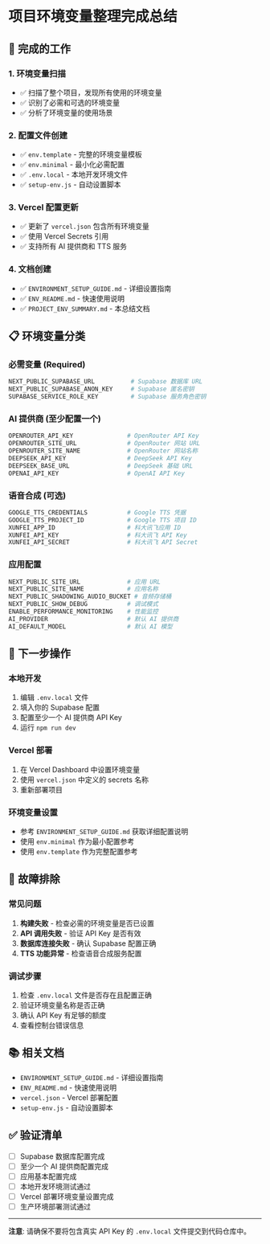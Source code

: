 # 项目环境变量整理完成总结

## 🎉 完成的工作

### 1. 环境变量扫描
- ✅ 扫描了整个项目，发现所有使用的环境变量
- ✅ 识别了必需和可选的环境变量
- ✅ 分析了环境变量的使用场景

### 2. 配置文件创建
- ✅ `env.template` - 完整的环境变量模板
- ✅ `env.minimal` - 最小化必需配置
- ✅ `.env.local` - 本地开发环境文件
- ✅ `setup-env.js` - 自动设置脚本

### 3. Vercel 配置更新
- ✅ 更新了 `vercel.json` 包含所有环境变量
- ✅ 使用 Vercel Secrets 引用
- ✅ 支持所有 AI 提供商和 TTS 服务

### 4. 文档创建
- ✅ `ENVIRONMENT_SETUP_GUIDE.md` - 详细设置指南
- ✅ `ENV_README.md` - 快速使用说明
- ✅ `PROJECT_ENV_SUMMARY.md` - 本总结文档

## 📋 环境变量分类

### 必需变量 (Required)
```bash
NEXT_PUBLIC_SUPABASE_URL          # Supabase 数据库 URL
NEXT_PUBLIC_SUPABASE_ANON_KEY     # Supabase 匿名密钥
SUPABASE_SERVICE_ROLE_KEY         # Supabase 服务角色密钥
```

### AI 提供商 (至少配置一个)
```bash
OPENROUTER_API_KEY               # OpenRouter API Key
OPENROUTER_SITE_URL              # OpenRouter 网站 URL
OPENROUTER_SITE_NAME             # OpenRouter 网站名称
DEEPSEEK_API_KEY                 # DeepSeek API Key
DEEPSEEK_BASE_URL                # DeepSeek 基础 URL
OPENAI_API_KEY                   # OpenAI API Key
```

### 语音合成 (可选)
```bash
GOOGLE_TTS_CREDENTIALS           # Google TTS 凭据
GOOGLE_TTS_PROJECT_ID            # Google TTS 项目 ID
XUNFEI_APP_ID                    # 科大讯飞应用 ID
XUNFEI_API_KEY                   # 科大讯飞 API Key
XUNFEI_API_SECRET                # 科大讯飞 API Secret
```

### 应用配置
```bash
NEXT_PUBLIC_SITE_URL             # 应用 URL
NEXT_PUBLIC_SITE_NAME            # 应用名称
NEXT_PUBLIC_SHADOWING_AUDIO_BUCKET # 音频存储桶
NEXT_PUBLIC_SHOW_DEBUG           # 调试模式
ENABLE_PERFORMANCE_MONITORING    # 性能监控
AI_PROVIDER                      # 默认 AI 提供商
AI_DEFAULT_MODEL                 # 默认 AI 模型
```

## 🚀 下一步操作

### 本地开发
1. 编辑 `.env.local` 文件
2. 填入你的 Supabase 配置
3. 配置至少一个 AI 提供商 API Key
4. 运行 `npm run dev`

### Vercel 部署
1. 在 Vercel Dashboard 中设置环境变量
2. 使用 `vercel.json` 中定义的 secrets 名称
3. 重新部署项目

### 环境变量设置
- 参考 `ENVIRONMENT_SETUP_GUIDE.md` 获取详细配置说明
- 使用 `env.minimal` 作为最小配置参考
- 使用 `env.template` 作为完整配置参考

## 🔧 故障排除

### 常见问题
1. **构建失败** - 检查必需的环境变量是否已设置
2. **API 调用失败** - 验证 API Key 是否有效
3. **数据库连接失败** - 确认 Supabase 配置正确
4. **TTS 功能异常** - 检查语音合成服务配置

### 调试步骤
1. 检查 `.env.local` 文件是否存在且配置正确
2. 验证环境变量名称是否正确
3. 确认 API Key 有足够的额度
4. 查看控制台错误信息

## 📚 相关文档

- `ENVIRONMENT_SETUP_GUIDE.md` - 详细设置指南
- `ENV_README.md` - 快速使用说明
- `vercel.json` - Vercel 部署配置
- `setup-env.js` - 自动设置脚本

## ✅ 验证清单

- [ ] Supabase 数据库配置完成
- [ ] 至少一个 AI 提供商配置完成
- [ ] 应用基本配置完成
- [ ] 本地开发环境测试通过
- [ ] Vercel 部署环境变量设置完成
- [ ] 生产环境部署测试通过

---

**注意**: 请确保不要将包含真实 API Key 的 `.env.local` 文件提交到代码仓库中。
